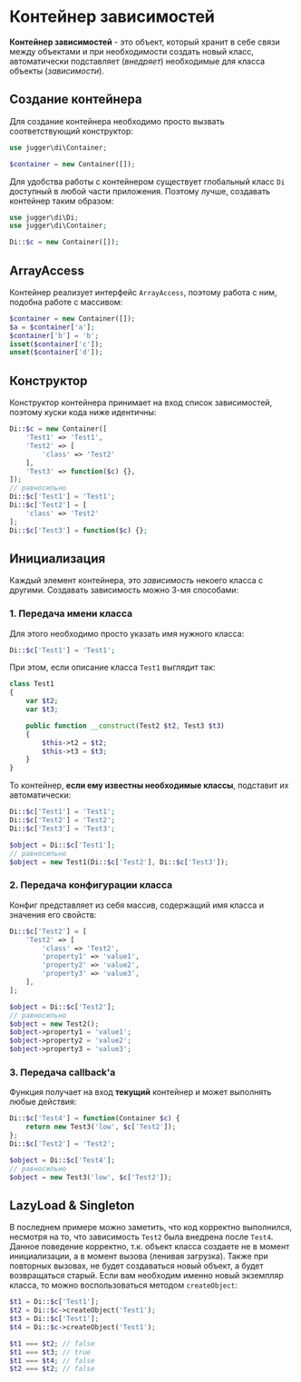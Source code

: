 # Контейнер зависимостей

**Контейнер зависимостей** - это объект, который хранит в себе связи между объектами и при необходимости создать новый класс, автоматически подставляет (*внедряет*) необходимые для класса объекты (*зависимости*).

## Создание контейнера

Для создание контейнера необходимо просто вызвать соответствующий конструктор:

```php
use jugger\di\Container;

$container = new Container([]);
```

Для удобства работы с контейнером существует глобальный класс `Di` доступный в любой части приложения.
Поэтому лучше, создавать контейнер таким образом:

```php
use jugger\di\Di;
use jugger\di\Container;

Di::$c = new Container([]);
```

## ArrayAccess

Контейнер реализует интерфейс `ArrayAccess`, поэтому работа с ним, подобна работе с массивом:

```php
$container = new Container([]);
$a = $container['a'];
$container['b'] = 'b';
isset($container['c']);
unset($container['d']);
```

## Конструктор

Конструктор контейнера принимает на вход список зависимостей, поэтому куски кода ниже идентичны:
```php
Di::$c = new Container([
    'Test1' => 'Test1',
    'Test2' => [
        'class' => 'Test2'
    ],
    'Test3' => function($c) {},
]);
// равносильно
Di::$c['Test1'] = 'Test1';
Di::$c['Test2'] = [
    'class' => 'Test2'
];
Di::$c['Test3'] = function($c) {};
```

## Инициализация

Каждый элемент контейнера, это *зависимость* некоего класса с другими.
Создавать зависимость можно 3-мя способами:

### 1. Передача имени класса

Для этого необходимо просто указать имя нужного класса:

```php
Di::$c['Test1'] = 'Test1';
```

При этом, если описание класса `Test1` выглядит так:

```php
class Test1
{
    var $t2;
    var $t3;

    public function __construct(Test2 $t2, Test3 $t3)
    {
        $this->t2 = $t2;
        $this->t3 = $t3;
    }
}
```

То контейнер, **если ему известны необходимые классы**, подставит их автоматически:

```php
Di::$c['Test1'] = 'Test1';
Di::$c['Test2'] = 'Test2';
Di::$c['Test3'] = 'Test3';

$object = Di::$c['Test1'];
// равносильно
$object = new Test1(Di::$c['Test2'], Di::$c['Test3']);
```

### 2. Передача конфигурации класса

Конфиг представляет из себя массив, содержащий имя класса и значения его свойств:
```php
Di::$c['Test2'] = [
    'Test2' => [
        'class' => 'Test2',
        'property1' => 'value1',
        'property2' => 'value2',
        'property3' => 'value3',
    ],
];

$object = Di::$c['Test2'];
// равносильно
$object = new Test2();
$object->property1 = 'value1';
$object->property2 = 'value2';
$object->property3 = 'value3';
```

### 3. Передача callback'a

Функция получает на вход **текущий** контейнер и может выполнять любые действия:

```php
Di::$c['Test4'] = function(Container $c) {
    return new Test3('low', $c['Test2']);
};
Di::$c['Test2'] = 'Test2';

$object = Di::$c['Test4'];
// равносильно
$object = new Test3('low', $c['Test2']);
```

## LazyLoad & Singleton

В последнем примере можно заметить, что код корректно выполнился, несмотря на то, что зависимость `Test2` была внедрена после `Test4`.
Данное поведение корректно, т.к. объект класса создаете не в момент инициализации, а в момент вызова (ленивая загрузка).
Также при повторных вызовах, не будет создаваться новый объект, а будет возвращаться старый.
Если вам необходим именно новый экземпляр класса, то можно воспользоваться методом `createObject`:

```php
$t1 = Di::$c['Test1'];
$t2 = Di::$c->createObject('Test1');
$t3 = Di::$c['Test1'];
$t4 = Di::$c->createObject('Test1');

$t1 === $t2; // false
$t1 === $t3; // true
$t1 === $t4; // false
$t2 === $t2; // false
```
